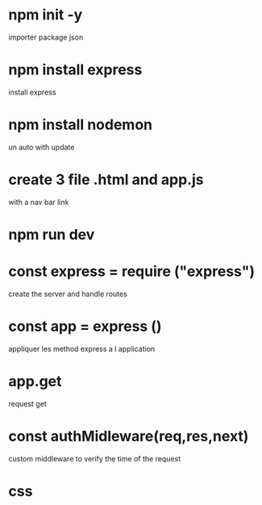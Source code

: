 # npm init -y
importer package json
# npm install express
install express
# npm install nodemon
un auto with update
# create 3 file .html and app.js
 with a nav bar link
# npm run dev
# const express = require ("express")

create the server and handle routes
# const app = express ()
appliquer les method express a l application
 # app.get 
 request get
 # const authMidleware(req,res,next)
  custom middleware to verify the time of the request
  # css
